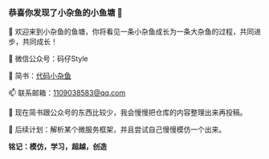 ### 恭喜你发现了小杂鱼的小鱼塘 👋
🌱  欢迎来到小杂鱼的鱼塘，你将看见一条小杂鱼成长为一条大杂鱼的过程，共同进步，共同成长！

🔭 微信公众号：码仔Style

💬 简书：[代码小杂鱼](https://www.jianshu.com/u/39f67f70c3bc0)

📫 联系邮箱：1109038583@qq.com

🌱 现在简书跟公众号的东西比较少，我会慢慢把仓库的内容整理出来再投稿。

🌱 后续计划：解析某个微服务框架，并且尝试自己慢慢模仿一个出来。


**铭记：模仿，学习，超越，创造**
<!--
**CodeFish-xiao/CodeFish-xiao** is a ✨ _special_ ✨ repository because its `README.md` (this file) appears on your GitHub profile.

Here are some ideas to get you started:

-  I’m currently working on ...
- 🌱 I’m currently learning ...
- 👯 I’m looking to collaborate on ...
- 🤔 I’m looking for help with ...
-  Ask me about ...
- 😄 Pronouns: ...
- ⚡ Fun fact: ...
-->
